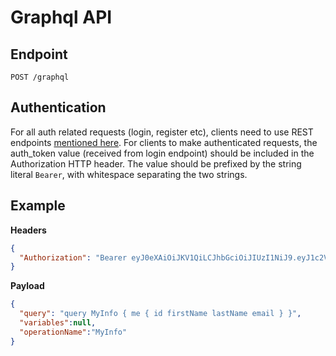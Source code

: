 # Graphql API

## Endpoint
```
POST /graphql
```


## Authentication
For all auth related requests (login, register etc), clients need to use REST endpoints [mentioned here](../api/1-auth.md).
For clients to make authenticated requests, the auth_token value (received from login endpoint) should be included in the Authorization HTTP header. The value should be prefixed by the string literal `Bearer`, with whitespace separating the two strings. 

## Example
__Headers__

```json
{
  "Authorization": "Bearer eyJ0eXAiOiJKV1QiLCJhbGciOiJIUzI1NiJ9.eyJ1c2VyX2F1dGhlbnRpY2F0aW9uX2lkIjoiNzY1MjE3YTgtNzU5OS00ZTI1LTljMjQtYjdjOTJlODc4MjAxIn0.972Irua8Ql0NRf_KxgYI7q1imPBkf2XJG25L94JM8Hw"
}
```


__Payload__
```json
{
  "query": "query MyInfo { me { id firstName lastName email } }",
  "variables":null,
  "operationName":"MyInfo"
}
```
